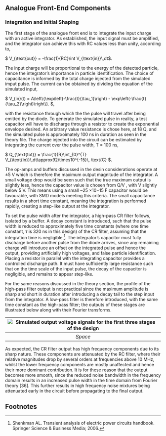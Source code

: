 ## Analogue Front-End Components
### Integration and Initial Shaping

The first stage of the analogue front end is to integrate the input charge with an active integrator. As established, the input signal must be amplified, and the integrator can achieve this
with RC values less than unity, according to,

$` V_{\text{out}} = -\frac{1}{RC}\int V_{\text{in}}\,dt`$.

The input charge will be proportional to
the energy of the detected particle, hence the integrator’s importance in particle identification.
The choice of capacitance is informed by the total charge injected from the simulated imput pulse. The
current can be obtained by dividing the equation of the simulated input,

$` V_{in}(t) = A\left\{\exp\left(-\frac{t}{\tau_1}\right) - \exp\left(-\frac{t}{\tau_2}\right)\right\}. `$,

with the resistance through which the the pulse will travel after being emitted by the diode. To generate the simulated pulse in reality, a test capacitor will have to discharge through a resistor to create the exponential envelope desired. An arbitrary value resistance is chose here, at 18 Ω, and the simulated pulse is apprxoimately 100 ns in duration as seen in the theory file. The charge injected into the circuit can be estimated by integrating the current over the pulse width, T = 100 ns,

$` Q_{\text{tot}} = \frac{1}{R}\int_{0}^{T} V_{\text{in}}\,dt\approx92\times10^{-15}\, \text{C} `$.

The op-amps and buffers discussed in the desin considerations operate at ±5 V which is therefore the
maximum output magnitude of the integrator. A small voltage drop would be seen such that
the true maximum output is slightly less, hence the capacitor value is chosen from Q/V , with
V slightly below 5 V. This means using a small ~25 ×10−15 F capacitor would be favourable,
with SMD models meeting this criteria. The small capacitance results in a short time constant,
meaning the integration is performed rapidly, creating a step-like output at the integrator.

To set the pulse width after the integrator, a high-pass CR filter follows, isolated by a buffer.
A decay constant is introduced, such that the pulse width is reduced to approximately five time
constants (where one time constant, τ is 320 ns in this design) of the CR filter, assuming that
the integration time is negligible [^1]. The integrator’s capacitor must fully discharge before another pulse from the diode arrives, since any remaining charge will introduce an offset on the integrated pulse and hence the output, providing artificially high voltages, and false particle identification. Placing a resistor in parallel with the integrating capacitor provides a controlled discharge path. It must have sufficiently large resistance such that on the time scale of the input pulse, the decay of the capacitor is negligible, and remains to appear step-like.

For the same reasons discussed in the theory section, the profile of the high-pass filter output is not
practical since the maximum amplitude is sharp and short in duration after introducing a decay
tail to the step input from the integrator. A low-pass filter is therefore introduced, with the
same time constant as the high-pass filter; the outputs of these stages are illustrated below along with their Fourier transforms. 

| ![Simulated output voltage signals for the first three stages of the design](./Images/.png) |
|:--:| 
| *Space* |



As expected, the CR filter output has high frequency
components due to its sharp nature. These components are attenuated by the RC filter, where
their relative magnitudes drop by several orders at frequencies above 10 MHz, whilst the lower
frequency components are mostly unaffected and hence their more dominant contribution. It
is for these reason that the output becomes more smooth, since the reduced noise bandwidth
in the frequency domain results in an increased pulse width in the time domain from Fourier
theory [36]. This further results in high frequency noise mixtures being attenuated early in the
circuit before propagating to the final output.
## Footnotes

[^1]: Shenkman AL. Transient analysis of electric power circuits handbook. Springer Science &
Business Media; 2006.
